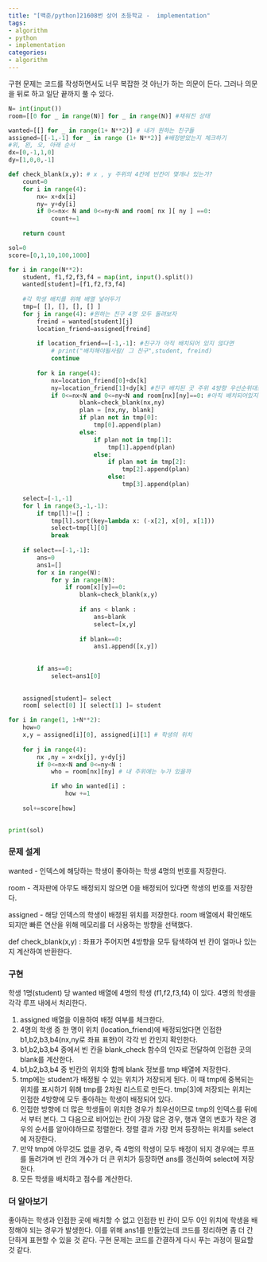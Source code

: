 ```yaml
---
title: "[백준/python]21608번 상어 초등학교 -  implementation"
tags:
- algorithm
- python
- implementation
categories:
- algorithm
---
```


구현 문제는 코드를 작성하면서도 너무 복잡한 것 아닌가 하는 의문이 든다.
그러나 의문을 뒤로 하고 일단 끝까지  풀 수 있다.

```python
N= int(input())
room=[[0 for _ in range(N)] for _ in range(N)] #채워진 상태

wanted=[[] for _ in range(1+ N**2)] # 내가 원하는 친구들
assigned=[[-1,-1] for _ in range (1+ N**2)] #배정받았는지 체크하기
#위, 왼, 오, 아래 순서
dx=[0,-1,1,0]
dy=[1,0,0,-1]

def check_blank(x,y): # x , y 주위의 4칸에 빈칸이 몇개나 있는가?
    count=0
    for i in range(4):
        nx= x+dx[i]
        ny= y+dy[i]
        if 0<=nx< N and 0<=ny<N and room[ nx ][ ny ] ==0:
            count+=1
    
    return count

sol=0
score=[0,1,10,100,1000]

for i in range(N**2):
    student, f1,f2,f3,f4 = map(int, input().split())
    wanted[student]=[f1,f2,f3,f4]
    
    #각 학생 배치를 위해 배열 넣어두기
    tmp=[ [], [], [], [] ]
    for j in range(4): #원하는 친구 4명 모두 돌려보자
        freind = wanted[student][j]
        location_friend=assigned[freind]
        
        if location_friend==[-1,-1]: #친구가 아직 배치되어 있지 않다면 
            # print("배치해야될사람/ 그 친구",student, freind)
            continue
        
        for k in range(4): 
            nx=location_friend[0]+dx[k] 
            ny=location_friend[1]+dy[k] #친구 배치된 곳 주위 4방향 우선순위대로 보자
            if 0<=nx<N and 0<=ny<N and room[nx][ny]==0: #아직 배치되어있지 않고 격자를 벗어나지 않으면 배치는 가능
                    blank=check_blank(nx,ny)
                    plan = [nx,ny, blank]
                    if plan not in tmp[0]:
                        tmp[0].append(plan)
                    else:
                        if plan not in tmp[1]:
                            tmp[1].append(plan)
                        else:
                            if plan not in tmp[2]:
                                tmp[2].append(plan)
                            else:
                                tmp[3].append(plan)

    select=[-1,-1]
    for l in range(3,-1,-1):
        if tmp[l]!=[] :
            tmp[l].sort(key=lambda x: (-x[2], x[0], x[1]))
            select=tmp[l][0]
            break
    
    if select==[-1,-1]:
        ans=0
        ans1=[]
        for x in range(N):
            for y in range(N):
                if room[x][y]==0:
                    blank=check_blank(x,y)
                    
                    if ans < blank :
                        ans=blank
                        select=[x,y]
                    
                    if blank==0:
                        ans1.append([x,y])
                        
                    
        if ans==0:
            select=ans1[0]
                
       
    assigned[student]= select
    room[ select[0] ][ select[1] ]= student

for i in range(1, 1+N**2):
    how=0
    x,y = assigned[i][0], assigned[i][1] # 학생의 위치
    
    for j in range(4):
        nx ,ny = x+dx[j], y+dy[j]
        if 0<=nx<N and 0<=ny<N :
            who = room[nx][ny] # 내 주위에는 누가 있을까

            if who in wanted[i] :
                how +=1
                
    sol+=score[how]
        

print(sol)
```

### 문제 설계

wanted - 인덱스에 해당하는 학생이 좋아하는 학생 4명의 번호를 저장한다.

room - 격자판에 아무도 배정되지 않으면 0을 배정되어 있다면 학생의 번호를 저장한다.

assigned - 해당 인덱스의 학생이 배정된 위치를 저장한다. room 배열에서 확인해도 되지만 빠른 연산을 위해 메모리를 더 사용하는 방향을 선택했다.

def check_blank(x,y) : 좌표가 주어지면 4방향을 모두 탐색하여 빈 칸이 얼마나 있는지 계산하여 반환한다. 

  

### 구현

학생 1명(student) 당 wanted 배열에 4명의 학생 (f1,f2,f3,f4) 이 있다. 4명의 학생을 각각 루프 내에서 처리한다. 

1. assigned 배열을 이용하여 배정 여부를 체크한다. 
2. 4명의 학생 중 한 명이 위치 (location_friend)에 배정되었다면 인접한 b1,b2,b3,b4(nx,ny로 좌표 표현)이 각각 빈 칸인지 확인한다.
3. b1,b2,b3,b4 중에서 빈 칸을 blank_check 함수의 인자로 전달하여 인접한 곳의 blank를 계산한다. 
4. b1,b2,b3,b4 중 빈칸의 위치와 함께 blank 정보를 tmp 배열에 저장한다. 
5. tmp에는 student가 배정될 수 있는 위치가 저장되게 된다. 이 때 tmp에 중복되는 위치를 표시하기 위해 tmp를 2차원 리스트로 만든다. tmp[3]에 저장되는 위치는 인접한 4방향에 모두 좋아하는 학생이 배정되어 있다.
6. 인접한 방향에 더 많은 학생들이 위치한 경우가 최우선이므로  tmp의 인덱스를 뒤에서 부터 본다. 그 다음으로 비어있는 칸이 가장 많은 경우, 행과 열의 번호가 작은 경우의 순서를 알아야하므로 정렬한다. 정렬 결과 가장 먼저 등장하는 위치를 select에 저장한다.
7. 만약 tmp에 아무것도 없을 경우, 즉 4명의 학생이 모두 배정이 되지 경우에는 루프를 돌려가며 빈 칸의 개수가 더 큰 위치가 등장하면 ans를 갱신하여 select에 저장한다.
8. 모든 학생을 배치하고 점수를 계산한다.

### 더 알아보기

좋아하는 학생과 인접한 곳에 배치할 수 없고 인접한 빈 칸이 모두 0인 위치에 학생을 배정해야 되는 경우가 발생한다. 이를 위해 ans1를 만들었는데 코드를 정리하면 좀 더 간단하게 표현할 수 있을 것 같다. 구현 문제는 코드를 간결하게 다시 푸는 과정이 필요할 것 같다.
